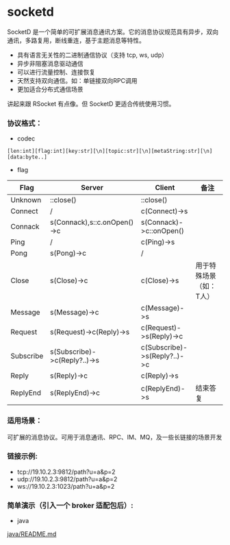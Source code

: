 # socketd

SocketD 是一个简单的可扩展消息通讯方案。它的消息协议规范具有异步，双向通讯，多路复用，断线重连，基于主题消息等特性。

* 具有语言无关性的二进制通信协议（支持 tcp, ws, udp）
* 异步非阻塞消息驱动通信
* 可以进行流量控制、连接恢复
* 天然支持双向通信。如：单链接双向RPC调用
* 更加适合分布式通信场景

讲起来跟 RSocket 有点像。但 SocketD 更适合传统使用习惯。

### 协议格式：

* codec

```
[len:int][flag:int][key:str][\n][topic:str][\n][metaString:str][\n][data:byte..]
```

* flag

| Flag      | Server                       | Client                       | 备注           |
|-----------|------------------------------|------------------------------|--------------|
| Unknown   | ::close()                    | ::close()                    |              |
| Connect   | /                            | c(Connect)->s                |              |
| Connack   | s(Connack),s::c.onOpen()->c  | s(Connack)->c::onOpen()      |              |
| Ping      | /                            | c(Ping)->s                   |              |
| Pong      | s(Pong)->c                   | /                            |              |
| Close     | s(Close)->c                  | c(Close)->s                  | 用于特殊场景（如：T人） |
| Message   | s(Message)->c                | c(Message)->s                |              |
| Request   | s(Request)->c(Reply)->s      | c(Request)->s(Reply)->c      |              |
| Subscribe | s(Subscribe)->c(Reply?..)->s | c(Subscribe)->s(Reply?..)->c |              |
| Reply     | s(Reply)->c                  | c(Reply)->s                  |              |
| ReplyEnd  | s(ReplyEnd)->c               | c(ReplyEnd)->s               | 结束答复         |



### 适用场景：

可扩展的消息协议。可用于消息通讯、RPC、IM、MQ，及一些长链接的场景开发

### 链接示例:

* tcp://19.10.2.3:9812/path?u=a&p=2
* udp://19.10.2.3:9812/path?u=a&p=2
* ws://19.10.2.3:1023/path?u=a&p=2

### 简单演示（引入一个 broker 适配包后）:

* java

[java/README.md](java/)


